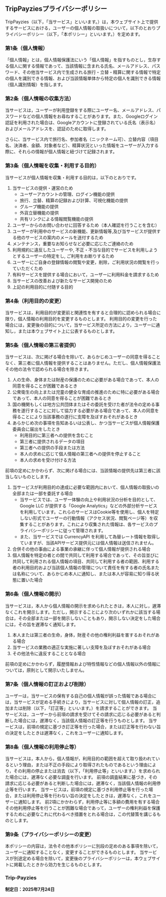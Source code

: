 ## TripPayziesプライバシーポリシー

TripPayzies（以下，「当サービス」といいます。）は，本ウェブサイト上で提供するサービスにおける，ユーザーの個人情報の取扱いについて，以下のとおりプライバシーポリシー（以下，「本ポリシー」といいます。）を定めます。

### 第1条（個人情報）

「個人情報」とは，個人情報保護法にいう「個人情報」を指すものとし，生存する個人に関する情報であって、当該情報に含まれる氏名、メールアドレス、パスワード、その他当サービス内で生成される旅行・立替・精算に関する情報で特定の個人を識別できる情報、および当該情報単体から特定の個人を識別できる情報（個人識別情報）を指します。

### 第2条（個人情報の収集方法）

当サービスは，ユーザーが利用登録をする際にユーザー名、メールアドレス、パスワードなどの個人情報をお尋ねすることがあります。また、Googleログイン認証を利用された場合は、Googleアカウントに登録されている氏名（表示名）およびメールアドレスを、認証のために取得します。

さらに、当サービス内で旅行名、参加者名（ニックネーム可）、立替内容（項目名、決済者、金額、対象者など）、精算状況といった情報をユーザーが入力する際に、それらの情報が個人情報と紐づけて記録されます。

### 第3条（個人情報を収集・利用する目的）

当サービスが個人情報を収集・利用する目的は，以下のとおりです。

1.  当サービスの提供・運営のため
    * ユーザーアカウントの管理、ログイン機能の提供
    * 旅行、立替、精算の記録および計算、可視化機能の提供
    * グループ機能の提供
    * 外貨立替機能の提供
    * 共有リンクによる情報閲覧機能の提供
2.  ユーザーからのお問い合わせに回答するため（本人確認を行うことを含む）
3.  ユーザーが利用中のサービスの新機能、更新情報等,及び当サービスが提供する他のサービスの案内のメールを送付するため
4.  メンテナンス，重要なお知らせなど必要に応じたご連絡のため
5.  利用規約に違反したユーザーや, 不正・不当な目的でサービスを利用しようとするユーザーの特定をし, ご利用をお断りするため
6.  ユーザーにご自身の登録情報の閲覧や変更，削除，ご利用状況の閲覧を行っていただくため
7.  有料サービスを提供する場合において，ユーザーに利用料金を請求するため
8.  当サービスの改善および新たなサービス開発のため
9.  上記の利用目的に付随する目的

### 第4条（利用目的の変更）

当サービスは，利用目的が変更前と関連性を有すると合理的に認められる場合に限り，個人情報の利用目的を変更するものとします。
利用目的の変更を行った場合には，変更後の目的について，当サービス所定の方法により，ユーザーに通知し，または本ウェブサイト上に公表するものとします。

### 第5条（個人情報の第三者提供）

当サービスは、次に掲げる場合を除いて、あらかじめユーザーの同意を得ることなく、第三者に個人情報を提供することはありません。ただし、個人情報保護法その他の法令で認められる場合を除きます。

1. 人の生命、身体または財産の保護のために必要がある場合であって、本人の同意を得ることが困難であるとき  
2. 公衆衛生の向上または児童の健全な育成の推進のために特に必要がある場合であって、本人の同意を得ることが困難であるとき  
3. 国の機関もしくは地方公共団体またはその委託を受けた者が法令の定める事務を遂行することに対して協力する必要がある場合であって、本人の同意を得ることにより当該事務の遂行に支障を及ぼすおそれがあるとき  
4. あらかじめ次の事項を告知あるいは公表し、かつ当サービスが個人情報保護委員会に届出をしたとき  
    - 利用目的に第三者への提供を含むこと  
    - 第三者に提供されるデータの項目  
    - 第三者への提供の手段または方法  
    - 本人の求めに応じて個人情報の第三者への提供を停止すること  
    - 本人の求めを受け付ける方法  

前項の定めにかかわらず、次に掲げる場合には、当該情報の提供先は第三者に該当しないものとします。

1. 当サービスが利用目的の達成に必要な範囲内において、個人情報の取扱いの全部または一部を委託する場合  
    - 当サービスでは、ユーザー体験の向上や利用状況の分析を目的として、Google LLC が提供する「Google Analytics」などの外部分析サービスを利用しています。これらのサービスはCookie等を使用し、個人を特定しない形式でユーザーの行動情報（アクセス状況、閲覧ページ等）を収集することがあります。これにより収集された情報は、各サービスのプライバシーポリシーに従って管理されます。  
    - また、当サービスでは CurrencyAPI を利用して為替レート情報を取得していますが、当該APIサービス提供元には個人情報は送信されません。  
2. 合併その他の事由による事業の承継に伴って個人情報が提供される場合  
3. 個人情報を特定の者との間で共同して利用する場合であって、その旨並びに共同して利用される個人情報の項目、共同して利用する者の範囲、利用する者の利用目的および当該個人情報の管理について責任を有する者の氏名または名称について、あらかじめ本人に通知し、または本人が容易に知り得る状態に置いた場合  

### 第6条（個人情報の開示）

当サービスは，本人から個人情報の開示を求められたときは，本人に対し，遅滞なくこれを開示します。ただし，開示することにより次のいずれかに該当する場合は，その全部または一部を開示しないこともあり，開示しない決定をした場合には，その旨を遅滞なく通知します。

1.  本人または第三者の生命，身体，財産その他の権利利益を害するおそれがある場合
2.  当サービスの業務の適正な実施に著しい支障を及ぼすおそれがある場合
3.  その他法令に違反することとなる場合

前項の定めにかかわらず，履歴情報および特性情報などの個人情報以外の情報については，原則として開示いたしません。

### 第7条（個人情報の訂正および削除）

ユーザーは，当サービスの保有する自己の個人情報が誤った情報である場合には，当サービスが定める手続きにより，当サービスに対して個人情報の訂正，追加または削除（以下，「訂正等」といいます。）を請求することができます。
当サービスは，ユーザーから前項の請求を受けてその請求に応じる必要があると判断した場合には，遅滞なく，当該個人情報の訂正等を行うものとします。
当サービスは，前項の規定に基づき訂正等を行った場合，または訂正等を行わない旨の決定をしたときは遅滞なく，これをユーザーに通知します。

### 第8条（個人情報の利用停止等）

当サービスは，本人から，個人情報が，利用目的の範囲を超えて取り扱われているという理由，または不正の手段により取得されたものであるという理由により，その利用の停止または消去（以下，「利用停止等」といいます。）を求められた場合には，遅滞なく必要な調査を行います。
前項の調査結果に基づき，その請求に応じる必要があると判断した場合には，遅滞なく，当該個人情報の利用停止等を行います。
当サービスは，前項の規定に基づき利用停止等を行った場合，または利用停止等を行わない旨の決定をしたときは，遅滞なく，これをユーザーに通知します。
前2項にかかわらず，利用停止等に多額の費用を有する場合その他利用停止等を行うことが困難な場合であって，ユーザーの権利利益を保護するために必要なこれに代わるべき措置をとれる場合は，この代替策を講じるものとします。

### 第9条（プライバシーポリシーの変更）

本ポリシーの内容は，法令その他本ポリシーに別段の定めのある事項を除いて，ユーザーに通知することなく，変更することができるものとします。
当サービスが別途定める場合を除いて，変更後のプライバシーポリシーは，本ウェブサイトに掲載したときから効力を生じるものとします。

### Trip-Payzies

**制定日：2025年7月24日**